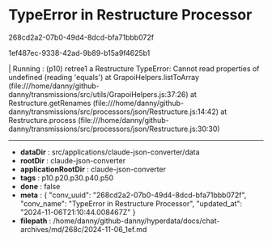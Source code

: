 # TypeError in Restructure Processor

268cd2a2-07b0-49d4-8dcd-bfa71bbb072f

1ef487ec-9338-42ad-9b89-b15a9f4625b1

| Running :  (p10) retree1 a Restructure
TypeError: Cannot read properties of undefined (reading 'equals')
    at GrapoiHelpers.listToArray (file:///home/danny/github-danny/transmissions/src/utils/GrapoiHelpers.js:37:26)
    at Restructure.getRenames (file:///home/danny/github-danny/transmissions/src/processors/json/Restructure.js:14:42)
    at Restructure.process (file:///home/danny/github-danny/transmissions/src/processors/json/Restructure.js:30:30)

---

* **dataDir** : src/applications/claude-json-converter/data
* **rootDir** : claude-json-converter
* **applicationRootDir** : claude-json-converter
* **tags** : p10.p20.p30.p40.p50
* **done** : false
* **meta** : {
  "conv_uuid": "268cd2a2-07b0-49d4-8dcd-bfa71bbb072f",
  "conv_name": "TypeError in Restructure Processor",
  "updated_at": "2024-11-06T21:10:44.008467Z"
}
* **filepath** : /home/danny/github-danny/hyperdata/docs/chat-archives/md/268c/2024-11-06_1ef.md